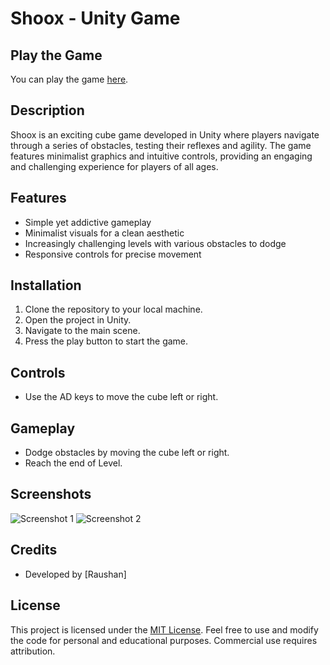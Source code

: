 # Shoox - Unity Game

## Play the Game
You can play the game [here](https://raushan27.itch.io/shoox).

## Description
Shoox is an exciting cube game developed in Unity where players navigate through a series of obstacles, testing their reflexes and agility. The game features minimalist graphics and intuitive controls, providing an engaging and challenging experience for players of all ages.

## Features
- Simple yet addictive gameplay
- Minimalist visuals for a clean aesthetic
- Increasingly challenging levels with various obstacles to dodge
- Responsive controls for precise movement

## Installation
1. Clone the repository to your local machine.
2. Open the project in Unity.
3. Navigate to the main scene.
4. Press the play button to start the game.

## Controls
- Use the AD keys to move the cube left or right.

## Gameplay
- Dodge obstacles by moving the cube left or right.
- Reach the end of Level.

## Screenshots
![Screenshot 1](screenshot1.png)
![Screenshot 2](screenshot2.png)

## Credits
- Developed by [Raushan]

## License
This project is licensed under the [MIT License](LICENSE). Feel free to use and modify the code for personal and educational purposes. Commercial use requires attribution.

